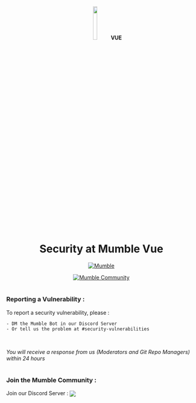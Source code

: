 #
<div align="center">
<img src="https://mumble.dev/apple-touch-icon.png" width="15%">
<b>
<span>
VUE
</span>
</b>
<h1>Security at Mumble Vue</h1>

<a href="https://mumble-vue.herokuapp.com/">![Mumble](https://img.shields.io/badge/Mumble-Vue-green?style=for-the-badge)</a>

<a href="https://discord.gg/9Du4KUY3dE">![Mumble Community](https://img.shields.io/discord/825371211399692308?label=Mumble%20Community&style=for-the-badge&logo=Discord)</a>

</div>

#

### Reporting a Vulnerability :

To report a security vulnerability, please :
<br/>

    - DM the Mumble Bot in our Discord Server 
    - Or tell us the problem at #security-vulnerabilities 
    
<br />

*You will receive a response from us *(Moderators and Git Repo Managers)* within 24 hours*

#

### Join the Mumble Community :

Join our Discord Server : <a href="https://discord.gg/9Du4KUY3dE"><img align="center" src="https://img.shields.io/discord/825371211399692308?label=Mumble%20Community&style=for-the-badge&logo=Discord"></a>
